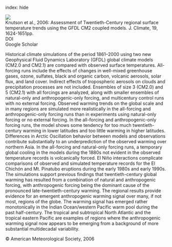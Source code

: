 index: hide

<div class="Citation">
    <div class="Citation-thumb CitationThumb-linked"  data-href="https://doi.org/10.1175/jcli3709.1">
      <img src="https://static.claimspace.cloud/climate-study-static/refs/thumbs/11/Knutson_et_al_2006-thumb.png" />
    </div>

  <div class="Citation-body">
    <div class="Citation-text">Knutson et al., 2006: Assessment of Twentieth-Century regional surface temperature trends using the GFDL CM2 coupled models. <span class="Article-journal">J. Climate, </span><span class="Article-volume">19, </span>1624-1651pp.</div>
    <div class="Citation-links">
      <div class="CitationLink" data-href="https://doi.org/10.1175/jcli3709.1">
        <div class="CitationLink-icon CitationLink-Doi"></div>
        <div class="CitationLink-text">DOI</div>
      </div>
      <div class="CitationLink" data-href="https://scholar.google.com/scholar?q=10.1175/jcli3709.1">
        <div class="CitationLink-icon CitationLink-Scholar"></div>
        <div class="CitationLink-text">Google Scholar</div>
      </div>
    </div>
  </div>
</div>

Historical climate simulations of the period 1861–2000 using two new Geophysical Fluid Dynamics Laboratory (GFDL) global climate models (CM2.0 and CM2.1) are compared with observed surface temperatures. All-forcing runs include the effects of changes in well-mixed greenhouse gases, ozone, sulfates, black and organic carbon, volcanic aerosols, solar flux, and land cover. Indirect effects of tropospheric aerosols on clouds and precipitation processes are not included. Ensembles of size 3 (CM2.0) and 5 (CM2.1) with all forcings are analyzed, along with smaller ensembles of natural-only and anthropogenic-only forcing, and multicentury control runs with no external forcing. Observed warming trends on the global scale and in many regions are simulated more realistically in the all-forcing and anthropogenic-only forcing runs than in experiments using natural-only forcing or no external forcing. In the all-forcing and anthropogenic-only forcing runs, the model shows some tendency for too much twentieth-century warming in lower latitudes and too little warming in higher latitudes. Differences in Arctic Oscillation behavior between models and observations contribute substantially to an underprediction of the observed warming over northern Asia. In the all-forcing and natural-only forcing runs, a temporary global cooling in the models during the 1880s not evident in the observed temperature records is volcanically forced. El Niño interactions complicate comparisons of observed and simulated temperature records for the El Chichón and Mt. Pinatubo eruptions during the early 1980s and early 1990s. The simulations support previous findings that twentieth-century global warming has resulted from a combination of natural and anthropogenic forcing, with anthropogenic forcing being the dominant cause of the pronounced late-twentieth-century warming. The regional results provide evidence for an emergent anthropogenic warming signal over many, if not most, regions of the globe. The warming signal has emerged rather monotonically in the Indian Ocean/western Pacific warm pool during the past half-century. The tropical and subtropical North Atlantic and the tropical eastern Pacific are examples of regions where the anthropogenic warming signal now appears to be emerging from a background of more substantial multidecadal variability.

<div class="Citation-copy">
&copy; American Meteorological Society, 2006
</div>